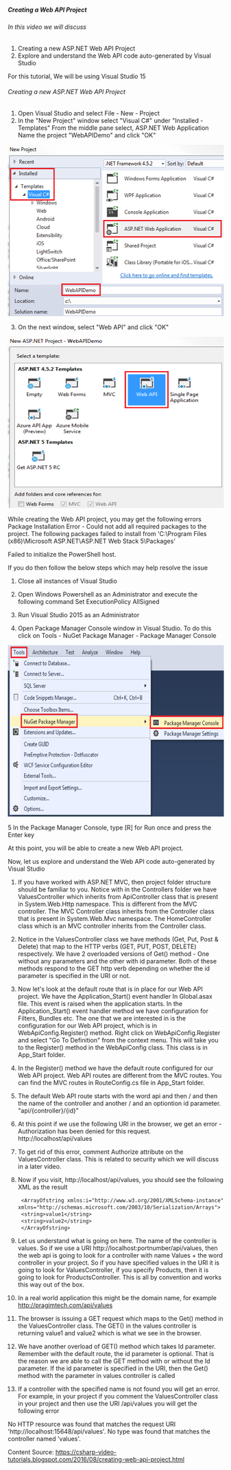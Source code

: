 ##### Creating a Web API Project

###### In this video we will discuss
1. Creating a new ASP.NET Web API Project
2. Explore and understand the Web API code auto-generated by Visual Studio

For this tutorial, We will be using Visual Studio 15

###### Creating a new ASP.NET Web API Project
1. Open Visual Studio and select File - New - Project
2. In the "New Project" window 
select "Visual C#" under "Installed - Templates"
From the middle pane select, ASP.NET Web Application
Name the project "WebAPIDemo" and click "OK"
     
<img src="https://github.com/dmahfuzd70/Programming/blob/main/C%23-Language/Web%20API/ASP.NET-Web-API-tutorial/Images/1.png" alt="Web API Directory" width="521" height="399">
 
 
3. On the next window, select "Web API" and click "OK"
 
<img src="https://github.com/dmahfuzd70/Programming/blob/main/C%23-Language/Web%20API/ASP.NET-Web-API-tutorial/Images/2.png" alt="Web API Directory" width="521" height="399">

While creating the Web API project, you may get the following errors
Package Installation Error - Could not add all required packages to the project. 
The following packages failed to install from 'C:\Program Files (x86)\Microsoft ASP.NET\ASP.NET Web Stack 5\Packages'

Failed to initialize the PowerShell host.

If you do then follow the below steps which may help resolve the issue
1. Close all instances of Visual Studio

2. Open Windows Powershell as an Administrator and execute the following command
Set ExecutionPolicy AllSigned

3. Run Visual Studio 2015 as an Administrator

4. Open Package Manager Console window in Visual Studio. To do this click on Tools - NuGet Package Manager - Package Manager  Console

 <img src="https://github.com/dmahfuzd70/Programming/blob/main/C%23-Language/Web%20API/ASP.NET-Web-API-tutorial/Images/3.png" alt="Web API Directory" width="521" height="399">
 
 
5 In the Package Manager Console, type [R] for Run once and press the Enter key

At this point, you will be able to create a new Web API project.

Now, let us explore and understand the Web API code auto-generated by Visual Studio
1. If you have worked with ASP.NET MVC, then project folder structure should be familiar to you. Notice with in the Controllers folder we have ValuesController which inherits from ApiController class that is present in System.Web.Http namespace. This is different from the MVC controller. The MVC Controller class inherits from the Controller class that is present in System.Web.Mvc namespace. The HomeController class which is an MVC controller inherits from the Controller class.

2. Notice in the ValuesController class we have methods (Get, Put, Post & Delete) that map to the HTTP verbs (GET, PUT, POST, DELETE) respectively. We have 2 overloaded versions of Get() method - One without any parameters and the other with id parameter. Both of these methods respond to the GET http verb depending on whether the id parameter is specified in the URI or not.

3. Now let's look at the default route that is in place for our Web API project. We have the Application_Start() event handler In Global.asax file. This event is raised when the application starts. In the Application_Start() event handler method we have configuration for Filters, Bundles etc. The one that we are interested in is the configuration for our Web API project, which is in WebApiConfig.Register() method. Right click on WebApiConfig.Register and select "Go To Definition" from the context menu. This will take you to the Register() method in the WebApiConfig class. This class is in App_Start folder.

4. In the Register() method we have the default route configured for our Web API project. Web API routes are different from the MVC routes. You can find the MVC routes in RouteConfig.cs file in App_Start folder.

5. The default Web API route starts with the word api and then / and then the name of the controller and another / and an optiontion id parameter.
	"api/{controller}/{id}"

6. At this point if we use the following URI in the browser, we get an error - Authorization has been denied for this request.
http://localhost/api/values

7. To get rid of this error, comment Authorize attribute on the ValuesController class. This is related to security which we will discuss in a later video.

8. Now if you visit, http://localhost/api/values, you should see the following XML as the result
	
		<ArrayOfstring xmlns:i="http://www.w3.org/2001/XMLSchema-instance" xmlns="http://schemas.microsoft.com/2003/10/Serialization/Arrays">
		<string>value1</string>
		<string>value2</string>
		</ArrayOfstring>

9. Let us understand what is going on here. The name of the controller is values. So if we use a URI http://localhost:portnumber/api/values, then the web api is going to look for a controller with name Values + the word controller in your project. So if you have specified values in the URI it is going to look for ValuesController, if you specify Products, then it is going to look for ProductsController. This is all by convention and works this way out of the box.

10. In a real world application this might be the domain name, for example
http://pragimtech.com/api/values

11. The browser is issuing a GET request which maps to the Get() method in the ValuesController class. The GET() in the values controller is returning value1 and value2 which is what we see in the browser.

12. We have another overload of GET() method which takes Id parameter. Remember with the default route, the id parameter is optional. That is the reason we are able to call the GET method with or without the Id parameter. If the id parameter is specified in the URI, then the Get() method with the parameter in values controller is called

13. If a controller with the specified name is not found you will get an error. For example, in your project if you comment the ValuesController class in your project and then use the URI /api/values you will get the following error

No HTTP resource was found that matches the request URI 'http://localhost:15648/api/values'. No type was found that matches the controller named 'values'.


Content Source: https://csharp-video-tutorials.blogspot.com/2016/08/creating-web-api-project.html
